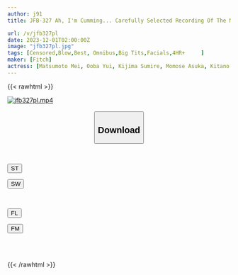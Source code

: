```yaml
---
author: j91
title: JFB-327 Ah, I'm Cumming... Carefully Selected Recording Of The Most Pleasurable Moment Just Before Ejaculation! The Pleasure Of Spraying My Semen On A Beautiful Woman's Face! 129 Consecutive Facial Cumshots BEST!

url: /v/jfb327pl
date: 2023-12-01T02:00:00Z
image: "jfb327pl.jpg"
tags: [Censored,Blow,Best, Omnibus,Big Tits,Facials,4HR+	 ]
maker: [Fitch]
actress: [Matsumoto Mei, Ooba Yui, Kijima Sumire, Momose Asuka, Kitano Mina, Asakura Kokona, Seta Ichika, Asahi Rin ,Yuuri Nao ,Hanayagi Anna  ]
---
```



{{< rawhtml >}}

<div class="video" data-videoid="xgYJzqXlapCkrQl">
    <a href="javascript:;">
        <img src="/v/jfb327pl/jfb327pl.jpg" width="WIDTH" height="HEIGHT" alt="jfb327pl.mp4" loading="lazy">
    </a>
</div>

<script type="text/javascript" src="https://j91.asia/asset/on-demand-st.js"></script>

<br>
  <link rel="stylesheet" href="https://j91.asia/asset/bs5.css">
  
  <center>
  <button class="btn btn-primary" type="button" data-bs-toggle="collapse" data-bs-target=".multi-collapse" aria-expanded="false" aria-controls="multiCollapseExample1 multiCollapseExample2"><h2>Download</h2></button></center>
</p>
<div class="row">
  <div class="col">
    <div class="collapse multi-collapse" id="multiCollapseExample1">
      <div class="card card-body">
	      	      <br>
<div class="buttons">  
<p><a href="https://streamtape.to/v/xgYJzqXlapCkrQl" target="_blank"><button class="btn-hover color-3"><i class="fa fa-download"></i> ST</button></a></p>
<p><a href="https://flaswish.com/rsyjjckhvgp3" target="_blank"><button class="btn-hover color-2"><i class="fa fa-download"></i> SW</button></a></p></div>
    </div>
  </div>
</div>
  <div class="col">
    <div class="collapse multi-collapse" id="multiCollapseExample2">
      <div class="card card-body">
	      <br>
<div class="buttons">
<p><a href="javascript:;" target="_blank"><button class="btn-hover color-9"><i class="fa fa-download"></i> FL</button></a></p>
<p><a href="javascript:;" target="_blank"><button class="btn-hover color-8"><i class="fa fa-download"></i> FM</button></a></p></div>
<br><br>
      </div>
    </div>
  </div>
</div>

{{< /rawhtml >}}